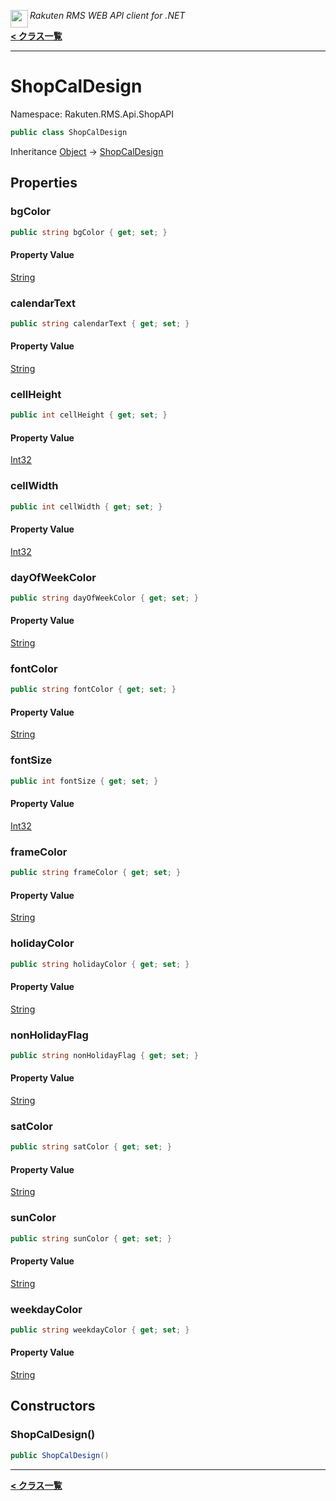 <img align="left" style="height: 2em;" src="https://webservice.rakuten.co.jp/favicon.ico"><em>Rakuten RMS WEB API client for .NET</em>

[**< クラス一覧**](./)
- - -

# ShopCalDesign

Namespace: Rakuten.RMS.Api.ShopAPI

```csharp
public class ShopCalDesign
```

Inheritance [Object](https://docs.microsoft.com/en-us/dotnet/api/system.object) → [ShopCalDesign](./rakuten.rms.api.shopapi.shopcaldesign)

## Properties

### <a id="properties-bgcolor"/>**bgColor**

```csharp
public string bgColor { get; set; }
```

#### Property Value

[String](https://docs.microsoft.com/en-us/dotnet/api/system.string)<br>

### <a id="properties-calendartext"/>**calendarText**

```csharp
public string calendarText { get; set; }
```

#### Property Value

[String](https://docs.microsoft.com/en-us/dotnet/api/system.string)<br>

### <a id="properties-cellheight"/>**cellHeight**

```csharp
public int cellHeight { get; set; }
```

#### Property Value

[Int32](https://docs.microsoft.com/en-us/dotnet/api/system.int32)<br>

### <a id="properties-cellwidth"/>**cellWidth**

```csharp
public int cellWidth { get; set; }
```

#### Property Value

[Int32](https://docs.microsoft.com/en-us/dotnet/api/system.int32)<br>

### <a id="properties-dayofweekcolor"/>**dayOfWeekColor**

```csharp
public string dayOfWeekColor { get; set; }
```

#### Property Value

[String](https://docs.microsoft.com/en-us/dotnet/api/system.string)<br>

### <a id="properties-fontcolor"/>**fontColor**

```csharp
public string fontColor { get; set; }
```

#### Property Value

[String](https://docs.microsoft.com/en-us/dotnet/api/system.string)<br>

### <a id="properties-fontsize"/>**fontSize**

```csharp
public int fontSize { get; set; }
```

#### Property Value

[Int32](https://docs.microsoft.com/en-us/dotnet/api/system.int32)<br>

### <a id="properties-framecolor"/>**frameColor**

```csharp
public string frameColor { get; set; }
```

#### Property Value

[String](https://docs.microsoft.com/en-us/dotnet/api/system.string)<br>

### <a id="properties-holidaycolor"/>**holidayColor**

```csharp
public string holidayColor { get; set; }
```

#### Property Value

[String](https://docs.microsoft.com/en-us/dotnet/api/system.string)<br>

### <a id="properties-nonholidayflag"/>**nonHolidayFlag**

```csharp
public string nonHolidayFlag { get; set; }
```

#### Property Value

[String](https://docs.microsoft.com/en-us/dotnet/api/system.string)<br>

### <a id="properties-satcolor"/>**satColor**

```csharp
public string satColor { get; set; }
```

#### Property Value

[String](https://docs.microsoft.com/en-us/dotnet/api/system.string)<br>

### <a id="properties-suncolor"/>**sunColor**

```csharp
public string sunColor { get; set; }
```

#### Property Value

[String](https://docs.microsoft.com/en-us/dotnet/api/system.string)<br>

### <a id="properties-weekdaycolor"/>**weekdayColor**

```csharp
public string weekdayColor { get; set; }
```

#### Property Value

[String](https://docs.microsoft.com/en-us/dotnet/api/system.string)<br>

## Constructors

### <a id="constructors-.ctor"/>**ShopCalDesign()**

```csharp
public ShopCalDesign()
```


- - -
[**< クラス一覧**](./)

